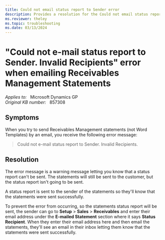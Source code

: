 ```yaml
---
title: Could not email status report to Sender error
description: Provides a resolution for the Could not email status report to Sender error that occurs when you send Receivables Management statements by email in Microsoft Dynamics GP.
ms.reviewer: theley
ms.topic: troubleshooting
ms.date: 03/13/2024
---
```

# "Could not e-mail status report to Sender. Invalid Recipients" error when emailing Receivables Management Statements

_Applies to:_ &nbsp; Microsoft Dynamics GP  
_Original KB number:_ &nbsp; 857308

## Symptoms

When you try to send Receivables Management statements (not Word Templates) by an email, you receive the following error message:

> Could not e-mail status report to Sender. Invalid Recipients.

## Resolution

The error message is a warning message letting you know that a status report can't be sent. The statements will still be sent to the customer, but the status report isn't going to be sent.

A status report is sent to the sender of the statements so they'll know that the statements were sent successfully.

To prevent the error from occurring, so the statements status report will be sent, the sender can go to **Setup** > **Sales** > **Receivables** and enter their email address under the **E-mailed Statement** section where it says **Status Recipient**. When they enter their email address here and then email the statements, they'll see an email in their inbox letting them know that the statements were sent successfully.
